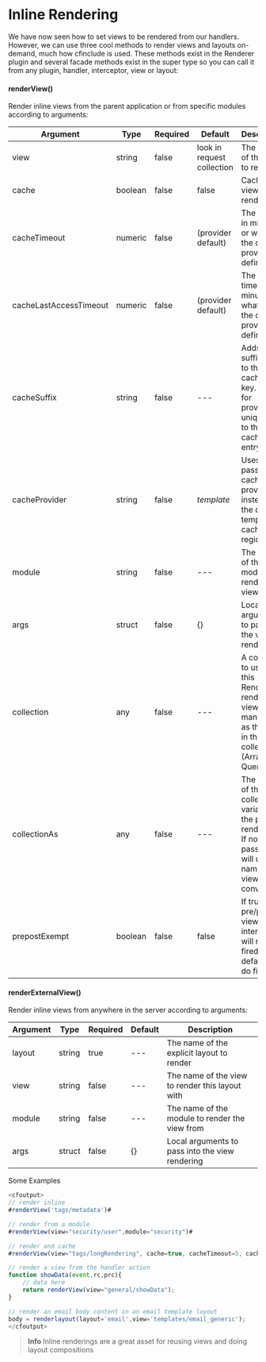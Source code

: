 # Inline Rendering

We have now seen how to set views to be rendered from our handlers. However, we can use three cool methods to render views and layouts on-demand, much how cfinclude is used. These methods exist in the Renderer plugin and several facade methods exist in the super type so you can call it from any plugin, handler, interceptor, view or layout:

#### renderView()

Render inline views from the parent application or from specific modules according to arguments:

|Argument|Type|Required|Default|Description|
|--|--|--|--|--|
|view|string|false|look in request collection |The name of the view to render|
|cache|boolean|false|false|Cache the view to be rendered|
|cacheTimeout|numeric|false|(provider default) |The timeout in minutes or whatever the cache provider defines|
|cacheLastAccessTimeout |numeric|false|(provider default) |The idle timeout in minutes or whatever the cache provider defines|
|cacheSuffix |string|false|---|Adds a suffix key to the cached key. Used for providing uniqueness to the cacheable entry|
|cacheProvider |string|false|*template*|Uses the passed in cache provider instead of the default template cache region|
|module|string|false|---|The name of the module to render the view from|
|args|struct|false|{}|Local arguments to pass into the view rendering|
|collection|any|false|---|A collection to use by this Renderer to render the view as many times as the items in the collection (Array or Query)|
|collectionAs |any|false|---|The name of the collection variable in the partial rendering. If not passed, we will use the name of the view by convention|
|prepostExempt |boolean|false|false|If true, pre/post view interceptors will not be fired. By default they do fire|

#### renderExternalView()

Render inline views from anywhere in the server according to arguments:

|Argument|Type|Required|Default|Description|
|--|--|--|--|--|
|layout|string|true|---|The name of the explicit layout to render|
|view|string|false|---|The name of the view to render this layout with|
|module|string|false|---|The name of the module to render the view from|
|args|struct|false|{}|Local arguments to pass into the view rendering|

Some Examples

```js
<cfoutput>
// render inline
#renderView('tags/metadata')#

// render from a module
#renderView(view="security/user",module="security")#

// render and cache
#renderView(view="tags/longRendering", cache=true, cacheTimeout=5, cacheProvider=Couchbase)#

// render a view from the handler action
function showData(event,rc,prc){
	// data here
	return renderView(view="general/showData");	
}

// render an email body content in an email template layout
body = renderlayout(layout='email',view='templates/email_generic');
</cfoutput>
```

> **Info** Inline renderings are a great asset for reusing views and doing layout compositions

